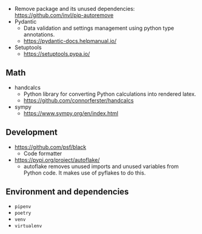 - Remove package and its unused dependencies: https://github.com/invl/pip-autoremove
- Pydantic
  - Data validation and settings management using python type annotations.
  - https://pydantic-docs.helpmanual.io/
- Setuptools
  - https://setuptools.pypa.io/

## Math
  - handcalcs
    - Python library for converting Python calculations into rendered latex.
    - https://github.com/connorferster/handcalcs
  - sympy
    - https://www.sympy.org/en/index.html

## Development

- https://github.com/psf/black
  - Code formatter
- https://pypi.org/project/autoflake/
  - autoflake removes unused imports and unused variables from Python code. It makes use of pyflakes to do this.

## Environment and dependencies

- `pipenv`
- `poetry`
- `venv`
- `virtualenv`
